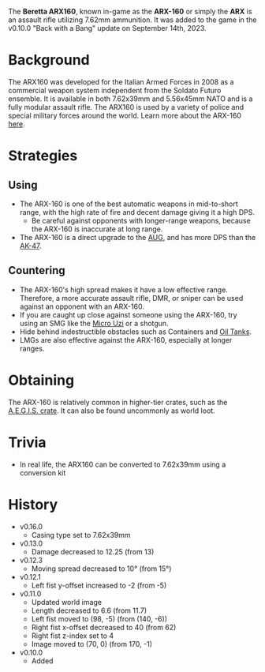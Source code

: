 The **Beretta ARX160**, known in-game as the **ARX-160** or simply the **ARX** is an assault rifle utilizing 7.62mm ammunition. It was added to the game in the v0.10.0 "Back with a Bang" update on September 14th, 2023.

# Background

The ARX160 was developed for the Italian Armed Forces in 2008 as a commercial weapon system independent from the Soldato Futuro ensemble. It is available in both 7.62x39mm and 5.56x45mm NATO and is a fully modular assault rifle. The ARX160 is used by a variety of police and special military forces around the world. Learn more about the ARX-160 [here](https://en.wikipedia.org/wiki/Beretta_ARX160).

# Strategies

## Using

- The ARX-160 is one of the best automatic weapons in mid-to-short range, with the high rate of fire and decent damage giving it a high DPS.
  - Be careful against opponents with longer-range weapons, because the ARX-160 is inaccurate at long range.
- The ARX-160 is a direct upgrade to the [AUG](/weapons/guns/aug), and has more DPS than the [AK-47](/weapons/guns/ak47).

## Countering

- The ARX-160's high spread makes it have a low effective range. Therefore, a more accurate assault rifle, DMR, or sniper can be used against an opponent with an ARX-160.
- If you are caught up close against someone using the ARX-160, try using an SMG like the [Micro Uzi](/weapons/guns/micro_uzi) or a shotgun.
- Hide behind indestructible obstacles such as Containers and [Oil Tanks](/obstacles/oil_tank).
- LMGs are also effective against the ARX-160, especially at longer ranges.

# Obtaining

The ARX-160 is relatively common in higher-tier crates, such as the [A.E.G.I.S. crate](/obstacles/crates). It can also be found uncommonly as world loot.

# Trivia

- In real life, the ARX160 can be converted to 7.62x39mm using a conversion kit

# History

- v0.16.0
  - Casing type set to 7.62x39mm
- v0.13.0
  - Damage decreased to 12.25 (from 13)
- v0.12.3
  - Moving spread decreased to 10° (from 15°)
- v0.12.1
  - Left fist y-offset increased to -2 (from -5)
- v0.11.0
  - Updated world image
  - Length decreased to 6.6 (from 11.7)
  - Left fist moved to (98, -5) (from  (140, -6))
  - Right fist x-offset decreased to 40 (from 62)
  - Right fist z-index set to 4
  - Image moved to (70, 0) (from 170, -1)
- v0.10.0
  - Added
